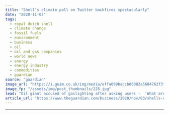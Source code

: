 ```yaml
---
title: "Shell’s climate poll on Twitter backfires spectacularly"
date: "2020-11-03"
tags: 
  - royal dutch shell
  - climate change
  - fossil fuels
  - environment
  - business
  - oil
  - oil and gas companies
  - world news
  - energy
  - energy industry
  - commodities
  - guardian
source: "guardian"
image_url: "https://i.guim.co.uk/img/media/effa099baccb06082a5604762f3f6c719943099a/0_206_5249_3149/master/5249.jpg?width=460&quality=85&auto=format&fit=max&s=26d795bcfac7ec7040a3ba29df823d25"
image_fp: "/assets/img/post_thumbnails/225.jpg"
lead: "Oil giant accused of gaslighting after asking users -  ‘What are you willing to change?’A climate poll on Twitter posted by Shell has backfired spectacularly, with the oil company accused of gaslighting the public.The survey, posted on Tuesday morning,..."
article_url: "https://www.theguardian.com/business/2020/nov/03/shells-climate-poll-on-twitter-backfires-spectacularly"
---
```


---
